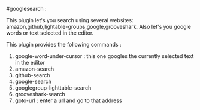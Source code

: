 #googlesearch :

This plugin let's you search using several websites:
amazon,github,lightable-groups,google,grooveshark.
Also let's you google words or text selected in the editor.

This plugin provides the following commands :
1. google-word-under-cursor : this one googles the currently selected text in the editor
2. amazon-search
3. github-search
4. google-search
5. googlegroup-lighttable-search
6. grooveshark-search
7. goto-url : enter a url and go to that address
